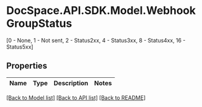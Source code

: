 # DocSpace.API.SDK.Model.WebhookGroupStatus
[0 - None, 1 - Not sent, 2 - Status2xx, 4 - Status3xx, 8 - Status4xx, 16 - Status5xx]

## Properties

Name | Type | Description | Notes
------------ | ------------- | ------------- | -------------

[[Back to Model list]](../README.md#documentation-for-models) [[Back to API list]](../README.md#documentation-for-api-endpoints) [[Back to README]](../README.md)

